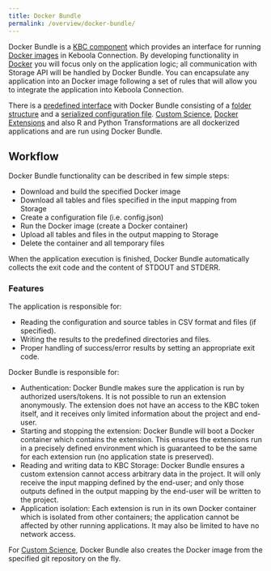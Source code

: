 ```yaml
---
title: Docker Bundle
permalink: /overview/docker-bundle/
---
```


Docker Bundle is a [KBC component](/overview/) which provides an interface for 
running [Docker images](/extend/docker/tutorial) in Keboola Connection. 
By developing functionality in [Docker](https://www.docker.com/) you will focus only on the application logic; all communication 
with Storage API will be handled by Docker Bundle. You can encapsulate any application into an Docker image 
following a set of rules that will allow you to integrate the application into Keboola Connection.

There is a [predefined interface](/extend/common-interface/) with Docker Bundle consisting of a
[folder structure](/extend/common-interface/) and a [serialized configuration file](/extend/config-file/). 
[Custom Science](/extend/custom-science/), [Docker Extensions](/extend/docker/) and also 
R and Python Transformations are all dockerized applications and are run using Docker Bundle. 

## Workflow

Docker Bundle functionality can be described in few simple steps:

- Download and build the specified Docker image
- Download all tables and files specified in the input mapping from Storage
- Create a configuration file (i.e. config.json)
- Run the Docker image (create a Docker container)
- Upload all tables and files in the output mapping to Storage
- Delete the container and all temporary files

When the application execution is finished, Docker Bundle automatically collects the exit code and the content of STDOUT and STDERR.

### Features 

The application is responsible for:

- Reading the configuration and source tables in CSV format and files (if specified).
- Writing the results to the predefined directories and files.
- Proper handling of success/error results by setting an appropriate exit code.


Docker Bundle is responsible for:

- Authentication: Docker Bundle makes sure the application is run by authorized users/tokens. 
It is not possible to run an extension anonymously. The extension does not have an access to the KBC token 
itself, and it receives only limited information about the project and end-user.
- Starting and stopping the extension: Docker Bundle will boot a Docker container which contains the 
extension. This ensures the extensions run in a precisely defined environment which is guaranteed to 
be the same for each extension run (no application state is preserved).
- Reading and writing data to KBC Storage: Docker Bundle ensures a custom extension 
cannot access arbitrary data in the project. It will only receive the input mapping defined by the end-user; 
and only those outputs defined in the output mapping by the end-user will be written to the project. 
- Application isolation: Each extension is run in its own Docker container which is isolated from other 
containers; the application cannot be affected by other running applications. It may also be limited 
to have no network access.

For [Custom Science](/extend/custom-science/), Docker Bundle also creates the Docker image from the 
specified git repository on the fly.
